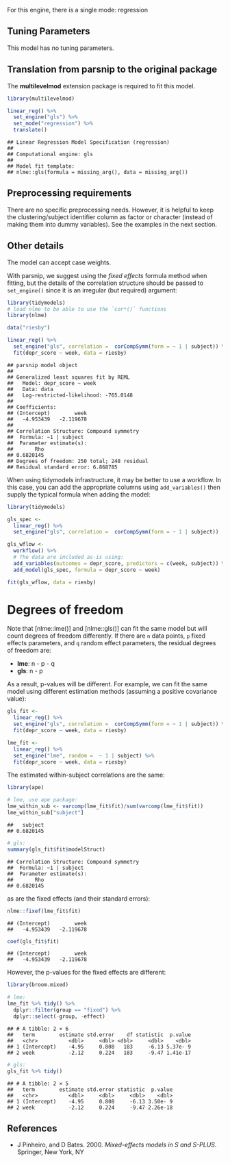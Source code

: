 


For this engine, there is a single mode: regression

## Tuning Parameters

This model has no tuning parameters.

## Translation from parsnip to the original package

The **multilevelmod** extension package is required to fit this model.


```r
library(multilevelmod)

linear_reg() %>% 
  set_engine("gls") %>% 
  set_mode("regression") %>% 
  translate()
```

```
## Linear Regression Model Specification (regression)
## 
## Computational engine: gls 
## 
## Model fit template:
## nlme::gls(formula = missing_arg(), data = missing_arg())
```


## Preprocessing requirements

There are no specific preprocessing needs. However, it is helpful to keep the clustering/subject identifier column as factor or character (instead of making them into dummy variables). See the examples in the next section. 

## Other details

The model can accept case weights. 

With parsnip, we suggest using the _fixed effects_ formula method when fitting, but the details of the correlation structure should be passed to `set_engine()` since it is an irregular (but required) argument:


```r
library(tidymodels)
# load nlme to be able to use the `cor*()` functions
library(nlme)

data("riesby")

linear_reg() %>% 
  set_engine("gls", correlation =  corCompSymm(form = ~ 1 | subject)) %>% 
  fit(depr_score ~ week, data = riesby)
```

```
## parsnip model object
## 
## Generalized least squares fit by REML
##   Model: depr_score ~ week 
##   Data: data 
##   Log-restricted-likelihood: -765.0148
## 
## Coefficients:
## (Intercept)        week 
##   -4.953439   -2.119678 
## 
## Correlation Structure: Compound symmetry
##  Formula: ~1 | subject 
##  Parameter estimate(s):
##       Rho 
## 0.6820145 
## Degrees of freedom: 250 total; 248 residual
## Residual standard error: 6.868785
```

When using tidymodels infrastructure, it may be better to use a workflow. In this case, you can add the appropriate columns using `add_variables()` then supply the typical formula when adding the model: 

```r
library(tidymodels)

gls_spec <- 
  linear_reg() %>% 
  set_engine("gls", correlation =  corCompSymm(form = ~ 1 | subject))

gls_wflow <- 
  workflow() %>% 
  # The data are included as-is using:
  add_variables(outcomes = depr_score, predictors = c(week, subject)) %>% 
  add_model(gls_spec, formula = depr_score ~ week)

fit(gls_wflow, data = riesby)
```

# Degrees of freedom

Note that [nlme::lme()] and [nlme::gls()] can fit the same model but will count degrees of freedom differently. If there are `n` data points, `p` fixed effects parameters, and `q` random effect parameters, the residual degrees of freedom are:

* **lme**: n - p - q
* **gls**: n - p

As a result, p-values will be different. For example, we can fit the same model using different estimation methods (assuming a positive covariance value): 


```r
gls_fit <- 
  linear_reg() %>% 
  set_engine("gls", correlation =  corCompSymm(form = ~ 1 | subject)) %>% 
  fit(depr_score ~ week, data = riesby)

lme_fit <-
  linear_reg() %>% 
  set_engine("lme", random =  ~ 1 | subject) %>% 
  fit(depr_score ~ week, data = riesby)
```

The estimated within-subject correlations are the same:


```r
library(ape)

# lme, use ape package:
lme_within_sub <- varcomp(lme_fit$fit)/sum(varcomp(lme_fit$fit))
lme_within_sub["subject"]
```

```
##   subject 
## 0.6820145
```

```r
# gls:
summary(gls_fit$fit$modelStruct)
```

```
## Correlation Structure: Compound symmetry
##  Formula: ~1 | subject 
##  Parameter estimate(s):
##       Rho 
## 0.6820145
```

as are the fixed effects (and their standard errors):


```r
nlme::fixef(lme_fit$fit)
```

```
## (Intercept)        week 
##   -4.953439   -2.119678
```

```r
coef(gls_fit$fit)
```

```
## (Intercept)        week 
##   -4.953439   -2.119678
```

However, the p-values for the fixed effects are different:



```r
library(broom.mixed)

# lme:
lme_fit %>% tidy() %>% 
  dplyr::filter(group == "fixed") %>% 
  dplyr::select(-group, -effect)
```

```
## # A tibble: 2 × 6
##   term        estimate std.error    df statistic  p.value
##   <chr>          <dbl>     <dbl> <dbl>     <dbl>    <dbl>
## 1 (Intercept)    -4.95     0.808   183     -6.13 5.37e- 9
## 2 week           -2.12     0.224   183     -9.47 1.41e-17
```

```r
# gls:
gls_fit %>% tidy()
```

```
## # A tibble: 2 × 5
##   term        estimate std.error statistic  p.value
##   <chr>          <dbl>     <dbl>     <dbl>    <dbl>
## 1 (Intercept)    -4.95     0.808     -6.13 3.50e- 9
## 2 week           -2.12     0.224     -9.47 2.26e-18
```



## References

- J Pinheiro, and D Bates. 2000. _Mixed-effects models in S and S-PLUS_. Springer, New York, NY
 
